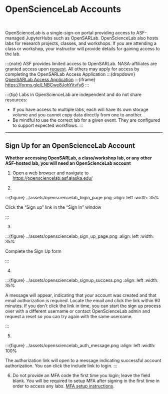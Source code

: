 # OpenScienceLab Accounts  
<br>

OpenScienceLab is a single-sign-on portal providing access to ASF-managed JupyterHubs such as OpenSARLab. OpenScienceLab also hosts labs for research projects, classes, and workshops. If you are attending a class or workshop, your instructor will provide details for gaining access to the lab. 

:::{note}
ASF provides limited access to OpenSARLab. NASA-affiliates are granted access upon [request](mailto:uso@asf.alaska.edu?subject=NASA-affiliate%20OSL%20access%20request). All others may apply for access by completing the OpenSARLab Access Application
:::{dropdown} [OpenSARLab Access Application](https://forms.gle/LNBCwe8JohYitvfy6)
:::{iframe} https://forms.gle/LNBCwe8JohYitvfy6
:::

:::{tip}
Labs in OpenScienceLab are independent and do not share resources:
- If you have access to multiple labs, each will have its own storage volume and you cannot copy data directly from one to another. 
- Be mindful to use the correct lab for a given event. They are configured to support expected workflows.
:::
---
## Sign Up for an OpenScienceLab Account

**Whether accessing OpenSARLab, a class/workshop lab, or any other ASF-hosted lab, you will need an OpenScienceLab account**

1. Open a web browser and navigate to https://opensciencelab.asf.alaska.edu/
   
2.
:::{figure} ../assets/opensciencelab_login_page.png
:align: left
:width: 35%

<p style="font-size: 14px;">Click the “Sign up” link in the “Sign In” window</p>
:::

3.
:::{figure} ../assets/opensciencelab_sign_up_page.png
:align: left
:width: 35%

<p style="font-size: 14px;">Complete the Sign Up form</p>
:::

4.
:::{figure} ../assets/opensciencelab_signup_success.png
:align: left
:width: 35%

<p style="font-size: 14px;">A message will appear, indicating that your account was created and that email authorization is required. Locate the email and click the link within 60 minutes. If you don't click the link in time, you can start the sign up process over with a different username or contact OpenScienceLab admin and request a reset so you can try again with the same username.</p>
:::


5.
:::{figure} ../assets/opensciencelab_auth_message.png
:align: left
:width: 100%

The authorization link will open to a message indicating successful account authorization. You can click the include link to login.
:::

6. Do not provide an MFA code the first time you login; leave the field blank. You will be required to setup MFA after signing in the first time in order to access any labs. [MFA setup instructions](./mfa.md#troubleshooting).


